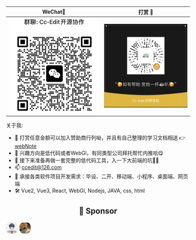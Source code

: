 
|                                     WeChat🍻                                      |                                                打赏 :confetti_ball:                                                 | 
|:-------------------------------------------------------------------------------:|:-----------------------------------------------------------------------------------------------------------------:| 
| ![wechat.png](https://github.com/Cc-Edit/Cc-Edit/blob/main/src/WeChatGroup.png) | ![img.png](https://github.com/Cc-Edit/Cc-Edit/blob/main/src/img.png) |

<!--
**adminV/adminV** is a ✨ _special_ ✨ repository because its `README.md` (this file) appears on your GitHub profile.

Here are some ideas to get you started:

- 🔭 I’m currently working on ...
- 🌱 I’m currently learning ...
- 👯 I’m looking to collaborate on ...
- 🤔 I’m looking for help with ...
- 💬 Ask me about ...
- 📫 How to reach me: ...
- 😄 Pronouns: ...
- ⚡ Fun fact: ...
-->


关于我:
- 🎁 打赏任意金额可以加入赞助商行列呦，并且有自己整理的学习文档相送 👉[webNote](https://github.com/Cc-Edit/webNote)
- 💼 兴趣方向是低代码或者WebGl，有同类型公司拜托帮忙内推哈😋 
- 🔭 接下来准备再做一套完整的低代码工具，入一下大前端的坑💪🏻 
- 📫 ccedit@126.com
- 📢 承接各类软件项目开发需求：毕设、二开、移动端、小程序、桌面端、网页端
- 🛠️ Vue2, Vue3, React, WebGl, Nodejs, JAVA, css, html

<p align="center">
  <h2 align="center">🎉 Sponsor</h2>
</p>

<p align="left">
  <img alt="就是你个城" src="https://github.com/Cc-Edit/Cc-Edit/blob/main/src/sponsor/jsngc.png" width="30" style="border-radius: 12px; border: 1px solid #d8dee4;">
  <img alt="daigang666" src="https://github.com/Cc-Edit/Cc-Edit/blob/main/src/sponsor/daigang666.jpg" width="30" style="border-radius: 12px; border: 1px solid #d8dee4;">
</p>
